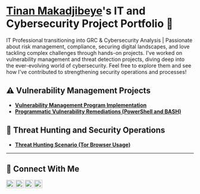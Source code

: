 
# <a href="https://www.linkedin.com/in/makadjibeye-tinan/">Tinan Makadjibeye</a>'s IT and Cybersecurity Project Portfolio 🔐

IT Professional transitioning into GRC & Cybersecurity Analysis | Passionate about risk management, compliance, securing digital landscapes, and love tackling complex challenges through hands-on projects. I've worked on vulnerability management and threat detection projects, diving deep into the ever-evolving world of cybersecurity. Feel free to explore them and see how I've contributed to strengthening security operations and processes!

## ⚠️ Vulnerability Management Projects

- **[Vulnerability Management Program Implementation](https://github.com/t-maka/vulnerability-management-program/tree/main)**
- **[Programmatic Vulnerability Remediations (PowerShell and BASH)]()**

## 🚨 Threat Hunting and Security Operations

- **[Threat Hunting Scenario (Tor Browser Usage)]()**

<hr/>

## 🤳 Connect With Me

[<img align="left" alt="___________ | YouTube" width="22px" src="https://cdn.jsdelivr.net/npm/simple-icons@v3/icons/youtube.svg" />][youtube]
[<img align="left" alt="___________ | Twitter" width="22px" src="https://cdn.jsdelivr.net/npm/simple-icons@v3/icons/twitter.svg" />][twitter]
[<img align="left" alt="makadjibeye-tinan | LinkedIn" width="22px" src="https://cdn.jsdelivr.net/npm/simple-icons@v3/icons/linkedin.svg" />][linkedin]
[<img align="left" alt="___________ | Instagram" width="22px" src="https://cdn.jsdelivr.net/npm/simple-icons@v3/icons/instagram.svg" />][instagram]

[twitter]: https://twitter.com/___________
[youtube]: https://www.youtube.com/c/___________
[instagram]: https://www.instagram.com/___________
[linkedin]: https://linkedin.com/in/makadjibeye-tinan

<!--
<img width="35" alt="image" src="https://github.com/user-attachments/assets/2f41c7cd-5ea8-4475-b451-a37161b6c3fb"> 
<img width="35" alt="image" src="https://github.com/user-attachments/assets/77649969-9910-4994-8b96-74a116cfb2a8">
